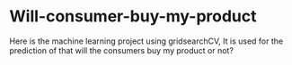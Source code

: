 # Will-consumer-buy-my-product
Here is the machine learning project using gridsearchCV, It is used for the prediction of that will the consumers buy my product or not? 
